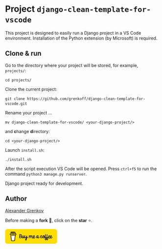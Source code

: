 # Project `django-clean-template-for-vscode`

This project is designed to easily run a Django project in a VS Code environment. Installation of the Python extension (by Microsoft) is required.

## Clone & run

Go to the directory where your project will be stored, for example, `projects/`:

```
cd projects/
```

Сlone the current project:

```
git clone https://github.com/grenkoff/django-clean-template-for-vscode.git
```

Rename your project ...

```
mv django-clean-template-for-vscode/ <your-django-project/>
```

and **c**hange **d**irectory:

```
cd <your-django-project/>
```

Launch `install.sh`:

```
./install.sh
```

After the script execution VS Code will be opened. Press `ctrl+f5` to run the command `python3 manage.py runserver`.

Django project ready for development.

## Author

[Alexander Grenkov](https://github.com/grenkoff)

Before making a **fork** 🥄, click on the **star** ⭐.

[<img src="https://github.com/grenkoff/grenkoff/blob/main/images/yellow-button.png" width="170" height="48">](https://www.buymeacoffee.com/grenkoff)